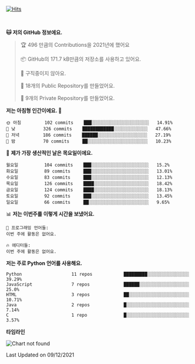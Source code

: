 [![Hits](https://hits.seeyoufarm.com/api/count/incr/badge.svg?url=https%3A%2F%2Fgithub.com%2FSoohan-Park&count_bg=%23000000&title_bg=%23828282&icon=gradle.svg&icon_color=%23FFFFFF&title=Visited&edge_flat=false)](https://hits.seeyoufarm.com)  

<br/>

<!--START_SECTION:waka-->
**🐱 저의 GitHub 정보에요.** 

> 🏆 496 만큼의 Contributions을 2021년에 했어요
 > 
> 📦 GitHub의 171.7 kB만큼의 저장소를 사용하고 있어요. 
 > 
> 🚫 구직중이지 않아요.
 > 
> 📜 18개의 Public Repository를 만들었어요. 
 > 
> 🔑 9개의 Private Repository를 만들었어요.  
 > 
**저는 아침형 인간이에요. 🐤** 

```text
🌞 아침         102 commits    ███░░░░░░░░░░░░░░░░░░░░░░   14.91% 
🌆 낮　         326 commits    ████████████░░░░░░░░░░░░░   47.66% 
🌃 저녁         186 commits    ██████░░░░░░░░░░░░░░░░░░░   27.19% 
🌙 밤　         70 commits     ██░░░░░░░░░░░░░░░░░░░░░░░   10.23%

```
📅 **제가 가장 생산적인 날은 목요일이에요.** 

```text
월요일          104 commits    ███░░░░░░░░░░░░░░░░░░░░░░   15.2% 
화요일          89 commits     ███░░░░░░░░░░░░░░░░░░░░░░   13.01% 
수요일          83 commits     ███░░░░░░░░░░░░░░░░░░░░░░   12.13% 
목요일          126 commits    ████░░░░░░░░░░░░░░░░░░░░░   18.42% 
금요일          124 commits    ████░░░░░░░░░░░░░░░░░░░░░   18.13% 
토요일          92 commits     ███░░░░░░░░░░░░░░░░░░░░░░   13.45% 
일요일          66 commits     ██░░░░░░░░░░░░░░░░░░░░░░░   9.65%

```


📊 **저는 이번주를 이렇게 시간을 보냈어요.** 

```text
💬 프로그래밍 언어들: 
이번 주에 활동은 없어요.

🔥 에디터들: 
이번 주에 활동은 없어요.

```

**저는 주로 Python 언어를 사용해요.** 

```text
Python                   11 repos            █████████░░░░░░░░░░░░░░░░   39.29% 
JavaScript               7 repos             ██████░░░░░░░░░░░░░░░░░░░   25.0% 
HTML                     3 repos             ██░░░░░░░░░░░░░░░░░░░░░░░   10.71% 
Java                     2 repos             █░░░░░░░░░░░░░░░░░░░░░░░░   7.14% 
C                        1 repo              █░░░░░░░░░░░░░░░░░░░░░░░░   3.57%

```


**타임라인**

![Chart not found](https://raw.githubusercontent.com/Soohan-Park/Soohan-Park/master/charts/bar_graph.png) 


 Last Updated on 09/12/2021
<!--END_SECTION:waka-->
